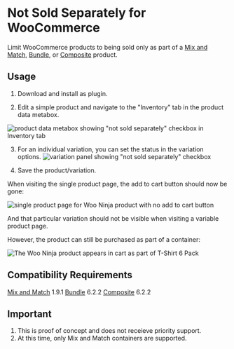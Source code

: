 # Not Sold Separately for WooCommerce

Limit WooCommerce products to being sold only as part of a [Mix and Match](https://woocommerce.com/products/woocommerce-mix-and-match-products/?aff=5151&cid=8069770), [Bundle](https://woocommerce.com/products/woocommerce-mix-and-match-products/?aff=5151&cid=8069770), or [Composite](https://woocommerce.com/products/composite-products//?aff=5151&cid=8069770) product.

## Usage

1. Download and install as plugin.

2. Edit a simple product and navigate to the "Inventory" tab in the product data metabox.

![product data metabox showing "not sold separately" checkbox in Inventory tab](https://user-images.githubusercontent.com/507025/138338330-b298f31d-9de5-4780-98be-5985dfe37383.png)

3. For an individual variation, you can set the status in the variation options.
![variation panel showing "not sold separately" checkbox](https://user-images.githubusercontent.com/507025/138338616-40203402-07af-4fb7-a62c-4666a6ec9054.png)

4. Save the product/variation.

When visiting the single product page, the add to cart button should now be gone:

![single product page for Woo Ninja product with no add to cart button](https://user-images.githubusercontent.com/507025/77197200-62a22700-6aaa-11ea-9cbb-23219079c56d.png)

And that particular variation should not be visible when visiting a variable product page.

However, the product can still be purchased as part of a container:

![The Woo Ninja product appears in cart as part of T-Shirt 6 Pack](https://user-images.githubusercontent.com/507025/77197688-405cd900-6aab-11ea-9312-239452036126.png)

## Compatibility Requirements
[Mix and Match](https://woocommerce.com/products/woocommerce-mix-and-match-products/?) 1.9.1
[Bundle](https://woocommerce.com/products/woocommerce-mix-and-match-products/?aff=5151&cid=8069770) 6.2.2
[Composite](https://woocommerce.com/products/composite-products//?aff=5151&cid=8069770) 6.2.2

## Important

1. This is proof of concept and does not receieve priority support.
2. At this time, only Mix and Match containers are supported.
